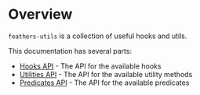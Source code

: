 # Overview

`feathers-utils` is a collection of useful hooks and utils.

This documentation has several parts:

- [Hooks API](/hooks/) - The API for the available hooks
- [Utilities API](/utils/) - The API for the available utility methods
- [Predicates API](/predicates/) - The API for the available predicates
